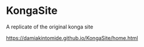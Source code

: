 # KongaSite
A replicate of the original konga site

https://damiakintomide.github.io/KongaSite/home.html
